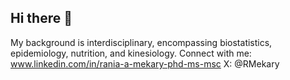 ## Hi there 👋
My background is interdisciplinary, encompassing biostatistics, epidemiology, nutrition, and kinesiology.
Connect with me: www.linkedin.com/in/rania-a-mekary-phd-ms-msc
X: @RMekary

